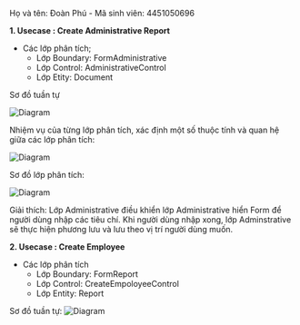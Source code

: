 Họ và tên: Đoàn Phú - Mã sinh viên: 4451050696


**1. Usecase : Create Administrative Report**
- Các lớp phân tích;
  - Lớp Boundary: FormAdministrative
  - Lớp Control: AdministrativeControl
  - Lớp Etity: Document
 
Sơ đồ tuần tự

![Diagram](https://www.planttext.com/api/plantuml/png/N55BJWCn3Dtx5DPikggwdmKgcWh4bi81F1EtjPWanV5Kub2SW0KB3iGLSAQLe4XHFY_Fx_dp_V6vBaPgKnm1oeiar5mOmCH6ngPJ9cEy3L6I55CoEJ4-yZ6hBN7BhnEdWN4Zj5UA3S3YwI05VH4MINlN62Kn3Zb6JWQmMi0l8qwZoHAk68iL00sMzQ-flwZWL5YXprCAf6_Ot6MDC-Vh_P9OKrdtpmymv6IQHsok4-_Ey4pRTk1sOYwqoSDKlMUS4mGowgbuMNwfMEW1gldoniDQ7CvDeVI_Bpht1H6s7JhNCq6eczzhU8ixJnabrSCZSffLyI9xr7oIm5V_Po7VtVN0myi5uDJMXkr4erVXGEXRB7JomS6QK_1f_W000F__0m00)


 Nhiệm vụ của từng lớp phân tích, xác định một số thuộc tính và quan hệ giữa các lớp phân tích:

![Diagram](https://www.planttext.com/api/plantuml/png/L911JiD034NtFeKrAq0Q9BQKHMa24XiMm0McYKb7dR6Z6QSegZW4vs71Xljm1IQXhSJEVlRta_pp-RNCwf8ECG3ahMTCaWb0lGR2Af5JmjisUlPParE_8toYNfAYnIgudB7shaik0ZHpQ-ubnVy9WoxZQWze7rWnpV6NiQT58VKaM5FdUQfEXFZxuz1F6Ofza97eqSN2te-gFmqVFPMm9Wcphjg3tObl3xhdif1VHy_TsVa2x5eaa6DiDjHi9t8wMKipH6ATZzm1L7XZBrjvOukhQwof9sxBk71pPIxiq5iJ7O-ch2xBgFpn5m00__y30000)

Sơ đồ lớp phân tích:

![Diagram](https://www.planttext.com/api/plantuml/png/L8yn3i8m34LtdyBAtZkqIWLYfU80fhLGH18ZsqNgsHWu4bSWAXER_xF_r_VdzUxDINqj6S3kgQAACO0dpumXAfCp3aj9DPahUNeodlaXwjXXp6I6OwARKi6XKjuiMG20gwnr8Tqm74JBlpyW6Hul9vYbkah6yB-FFxoVJH6ujZ8jQ9HvBKtil5MS8dRTdZF5DZG2FTUbVV85003__mC0)

Giải thích:
Lớp Administrative điều khiển lớp Administrative hiển Form để người dùng nhập các tiêu chí. Khi người dùng nhập xong, lớp Adminstrative sẽ thực hiện phương lưu và lưu theo vị trí người dùng muốn.

**2. Usecase : Create Employee**
- Các lớp phân tích
  - Lớp Boundary: FormReport
  - Lớp Control: CreateEmpoloyeeControl
  - Lớp Entity: Report
 
Sơ đồ tuần tự:
![Diagram](https://www.planttext.com/api/plantuml/png/J94zJiD048NxESMJ-rp01OfaVaI7i7A0zNeKMzYxONyYKbDG80eAIYGYH8a4RLnGME8UFW5NO1oZY6QqcZVlVJFQd-vhxeDo8RODaR-g3PprJ1Jgq32I2v5gNQ-K2Hupv7mTsMZ6SQsMJhK9aTB1EYmyEoYFI8MDfbHkW-JKklQILzQ5P9JE5kUahGdEDaWonohmIRjgx8OvczhxiJmZDaANW7zcfb85LIZFA0kYYDdiQ4nCeQkXUp08G_Tabl13zuXbFNJFQFgN5cjvtcaPiYY7xXFzrf3OHdUUfGWkRd0JXzrRe3oJxhZadnvJLEA-bMn1tADKfeBljxg2begsVvrmkggnglftYbF0OQTnuY1EgNBTdiF27dPRYwANeiT2BFsoID5yVqHXiiLwv0OdRfgpAUMFVW400F__0m00)
   

